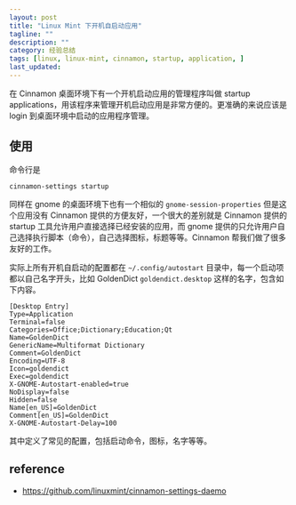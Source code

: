 ```yaml
---
layout: post
title: "Linux Mint 下开机自启动应用"
tagline: ""
description: ""
category: 经验总结
tags: [linux, linux-mint, cinnamon, startup, application, ]
last_updated:
---
```


在 Cinnamon 桌面环境下有一个开机启动应用的管理程序叫做 startup applications，用该程序来管理开机启动应用是非常方便的。更准确的来说应该是 login 到桌面环境中启动的应用程序管理。

>

## 使用

命令行是

    cinnamon-settings startup

同样在 gnome 的桌面环境下也有一个相似的 `gnome-session-properties` 但是这个应用没有 Cinnamon 提供的方便友好，一个很大的差别就是 Cinnamon 提供的 startup 工具允许用户直接选择已经安装的应用，而 gnome 提供的只允许用户自己选择执行脚本（命令），自己选择图标，标题等等。Cinnamon 帮我们做了很多友好的工作。

实际上所有开机自启动的配置都在 `~/.config/autostart` 目录中，每一个启动项都以自己名字开头，比如 GoldenDict `goldendict.desktop` 这样的名字，包含如下内容。

    [Desktop Entry]
    Type=Application
    Terminal=false
    Categories=Office;Dictionary;Education;Qt
    Name=GoldenDict
    GenericName=Multiformat Dictionary
    Comment=GoldenDict
    Encoding=UTF-8
    Icon=goldendict
    Exec=goldendict
    X-GNOME-Autostart-enabled=true
    NoDisplay=false
    Hidden=false
    Name[en_US]=GoldenDict
    Comment[en_US]=GoldenDict
    X-GNOME-Autostart-Delay=100

其中定义了常见的配置，包括启动命令，图标，名字等等。


## reference

- <https://github.com/linuxmint/cinnamon-settings-daemo>
